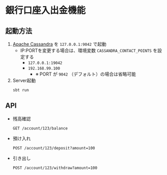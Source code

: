 # 銀行口座入出金機能

## 起動方法
1. [Apache Cassandra](https://cassandra.apache.org/) を `127.0.0.1:9042` で起動
    - IP:PORTを変更する場合は、環境変数 `CASSANDRA_CONTACT_POINTS` を設定する
        - `127.0.0.1:19042`
        - `192.168.99.100`
            - ※ PORT が `9042` （デフォルト）の場合は省略可能
1. Server起動
    ```
    sbt run
    ```

## API

- 残高確認
    ```
    GET /account/123/balance
    ```
- 預け入れ
    ```
    POST /account/123/deposit?amount=100
    ```
- 引き出し
    ```
    POST /account/123/withdraw?amount=100
    ```

